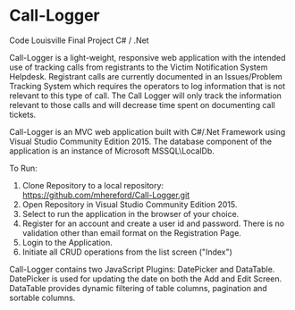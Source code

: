 # Call-Logger
Code Louisville Final Project
C# / .Net


Call-Logger is a light-weight, responsive web application with the intended use of tracking calls from registrants to the Victim Notification System Helpdesk.  Registrant calls are currently documented in an Issues/Problem Tracking System which requires the operators to log information that is not relevant to this type of call.  The Call Logger will only track the information relevant to those calls and will decrease time spent on documenting call tickets.

Call-Logger is an MVC web application built with C#/.Net Framework using Visual Studio Community Edition 2015.  The database component of the application is an instance of Microsoft MSSQL\LocalDb.

To Run:
  1. Clone Repository to a local repository:
        https://github.com/mhereford/Call-Logger.git
  2. Open Repository in Visual Studio Community Edition 2015.
  3. Select to run the application in the browser of your choice.
  4. Register for an account and create a user id and password.  There is no validation other than email format on the Registration Page.
  5. Login to the Application.
  6. Initiate all CRUD operations from the list screen ("Index")

Call-Logger contains two JavaScript Plugins:  DatePicker and DataTable.  DatePicker is used for updating the date on both the Add and Edit Screen.
DataTable provides dynamic filtering of table columns, pagination and sortable columns.
